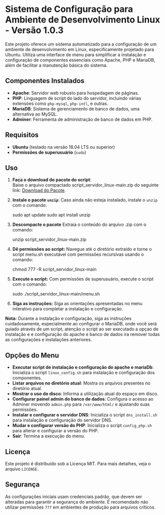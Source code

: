 # Sistema de Configuração para Ambiente de Desenvolvimento Linux - Versão 1.0.3

Este projeto oferece um sistema automatizado para a configuração de um ambiente de desenvolvimento em Linux, especificamente projetado para Ubuntu. Utiliza uma interface de menu para simplificar a instalação e configuração de componentes essenciais como Apache, PHP e MariaDB, além de facilitar a manutenção básica do sistema.

## Componentes Instalados

- **Apache**: Servidor web robusto para hospedagem de páginas.
- **PHP**: Linguagem de script do lado do servidor, incluindo várias extensões como `php-mysql`, `php-intl`, e outras.
- **MariaDB**: Sistema de gerenciamento de banco de dados, uma alternativa ao MySQL.
- **Adminer**: Ferramenta de administração de banco de dados em PHP.

## Requisitos

- **Ubuntu** (testado na versão 18.04 LTS ou superior)
- **Permissões de superusuário** (`sudo`)

## Uso

1. **Faça o download do pacote do script**:  
   Baixe o arquivo compactado script_servidor_linux-main.zip do seguinte link: [Download do Pacote](https://github.com/Gerson-if/script_servidor_linux/archive/refs/heads/main.zip).

2. **Instale o pacote `unzip`**: Caso ainda não esteja instalado, instale o `unzip` com o comando:

   sudo apt update
   sudo apt install unzip

3. **Descompacte o pacote** Extraia o conteúdo do arquivo .zip com o comando:

    unzip script_servidor_linux-main.zip

4. **Dê permissões ao script:** Navegue até o diretório extraído e torne o script menu.sh executável com permissões recursivas usando o comando:

    chmod 777 -R script_servidor_linux-main

5. **Execute o script:** Com permissões de superusuário, execute o script com o comando:

    sudo ./script_servidor_linux-main/menu.sh
    
6. **Siga as instruções:** Siga as orientações apresentadas no menu interativo para completar a instalação e configuração.


**Nota:** Durante a instalação e configuração, siga as instruções cuidadosamente, especialmente ao configurar o MariaDB, onde você será guiado através de um script, atenção o script ao ser executado a opçao de instalação e e configuração do apache e banco de dados ira remover todas as configurações e instalações anteriores.


## Opções do Menu

- **Executar script de instalação e configuração do apache e mariaDb**: Inicializa o script `linux_config.sh` para instalação e configuração dos componentes.
- **Listar arquivos no diretório atual**: Mostra os arquivos presentes no diretório atual.
- **Mostrar o uso do disco**: Informa a utilização atual do espaço em disco.
- **Configurar painel admin do banco de dados**: Configura o acesso ao Adminer movendo `admin.php` para `/var/www/html/` e ajustando suas permissões.
- **Instalar e configurar o servidor DNS**: Inicializa o script `dns_install.sh` para instalação e configuração do servidor DNS.
- **Mudar e configurar versão do PHP**: Inicializa o script `config_php.sh` para alterar e configurar a versão do PHP.
- **Sair**: Termina a execução do menu.

## Licença

Este projeto é distribuído sob a Licença MIT. Para mais detalhes, veja o arquivo `LICENSE`.

## Segurança

As configurações iniciais usam credenciais padrão, que devem ser alteradas para garantir a segurança do ambiente. É recomendado não utilizar permissões `777` em ambientes de produção para arquivos críticos.

